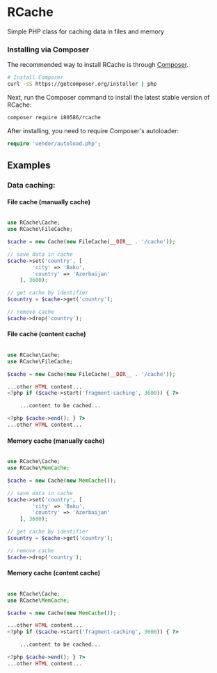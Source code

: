 # RCache
<p>Simple PHP class for caching data in files and memory</p>

### Installing via Composer

The recommended way to install RCache is through
[Composer](http://getcomposer.org).

```bash
# Install Composer
curl -sS https://getcomposer.org/installer | php
```

Next, run the Composer command to install the latest stable version of RCache:

```bash
composer require i80586/rcache
```

After installing, you need to require Composer's autoloader:

```php
require 'vendor/autoload.php';
```

## Examples

### Data caching:

#### File cache (manually cache)

```php

use RCache\Cache;
use RCache\FileCache;

$cache = new Cache(new FileCache(__DIR__ . '/cache'));

// save data in cache
$cache->set('country', [
		'city' => 'Baku',
		'country' => 'Azerbaijan'
	], 3600);

// get cache by identifier
$country = $cache->get('country');

// remove cache
$cache->drop('country');
```

#### File cache (content cache)

```php

use RCache\Cache;
use RCache\FileCache;

$cache = new Cache(new FileCache(__DIR__ . '/cache'));

...other HTML content...
<?php if ($cache->start('fragment-caching', 3600)) { ?>

    ...content to be cached...

<?php $cache->end(); } ?>
...other HTML content...
```

#### Memory cache (manually cache)

```php

use RCache\Cache;
use RCache\MemCache;

$cache = new Cache(new MemCache());

// save data in cache
$cache->set('country', [
		'city' => 'Baku',
		'country' => 'Azerbaijan'
	], 3600);

// get cache by identifier
$country = $cache->get('country');

// remove cache
$cache->drop('country');
```

#### Memory cache (content cache)

```php

use RCache\Cache;
use RCache\MemCache;

$cache = new Cache(new MemCache());

...other HTML content...
<?php if ($cache->start('fragment-caching', 3600)) { ?>

    ...content to be cached...

<?php $cache->end(); } ?>
...other HTML content...
```